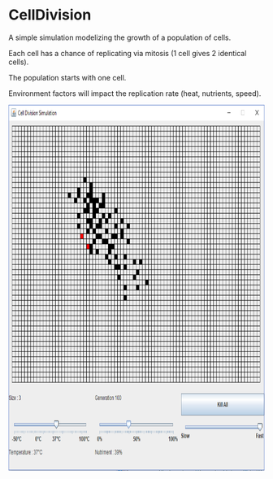 # CellDivision

A simple simulation modelizing the growth of a population of cells.

Each cell has a chance of replicating via mitosis (1 cell gives 2 identical cells).

The population starts with one cell.

Environment factors will impact the replication rate (heat, nutrients, speed).

<img src="cellDivision.png" alt="Size Limit example"
       width="840" height="720">

